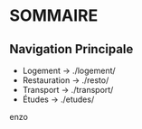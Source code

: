 # SOMMAIRE

## Navigation Principale
- Logement → ./logement/
- Restauration → ./resto/
- Transport → ./transport/
- Études → ./etudes/


enzo
